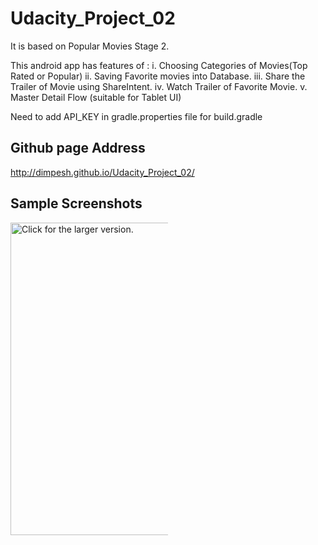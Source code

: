# Udacity_Project_02
It is based on Popular Movies Stage 2.

This android app has features of :
  i.    Choosing Categories of Movies(Top Rated or Popular)
  ii.   Saving Favorite movies into Database.
  iii.  Share the Trailer of Movie using ShareIntent.
  iv.   Watch Trailer of Favorite Movie.
  v.    Master Detail Flow (suitable for Tablet UI)
  
  
  Need to add API_KEY in gradle.properties file for build.gradle
  
 ##  Github page Address
 http://dimpesh.github.io/Udacity_Project_02/
 
 
 ## Sample Screenshots
 <a href="https://drive.google.com/uc?export=view&id=0B7g_-2YXAZJqLS1tYVp4SlZEd00"><img src="https://drive.google.com/uc?export=view&id=0B7g_-2YXAZJqLS1tYVp4SlZEd00" style="width: 500px; max-width: 50%; height: auto" title="Click for the larger version." /></a>

 
